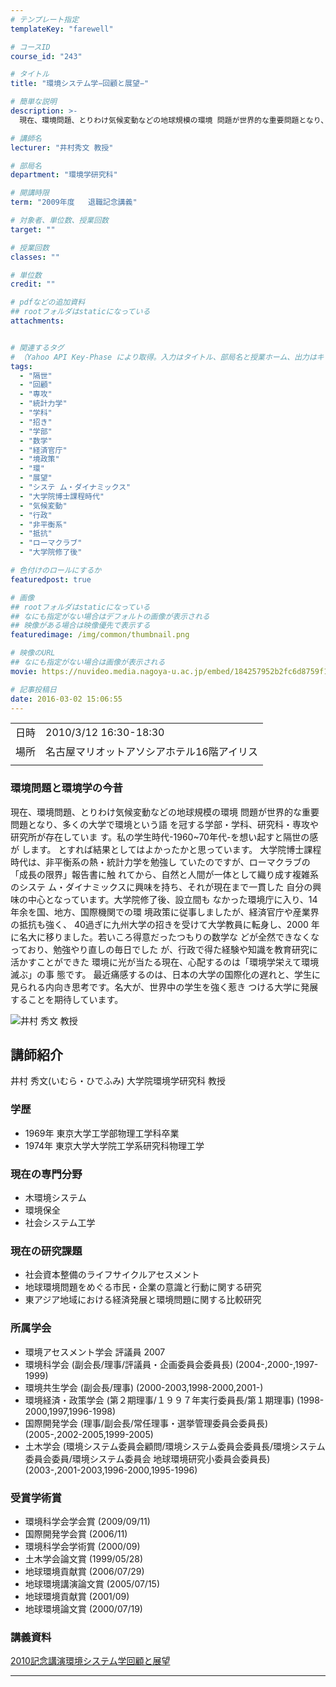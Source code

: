 ```yaml
---
# テンプレート指定
templateKey: "farewell"

# コースID
course_id: "243"

# タイトル
title: "環境システム学−回顧と展望−"

# 簡単な説明
description: >-
  現在、環境問題、とりわけ気候変動などの地球規模の環境 問題が世界的な重要問題となり、多くの大学で環境という語 を冠する学部・学科、研究科・専攻や研究所が存在していま す。私の学生時代-1960~70年代-を想い起すと隔世の感が します。 とすれば結果としてはよかったかと思っています。 大学院博士課程時代は、非平衡系の熱・統計力学を勉強し ていたのですが、ローマクラブの「成長の限界」報告書に触 ....

# 講師名
lecturer: "井村秀文 教授"

# 部局名
department: "環境学研究科"

# 開講時限
term: "2009年度	退職記念講義"

# 対象者、単位数、授業回数
target: ""

# 授業回数
classes: ""

# 単位数
credit: ""

# pdfなどの追加資料
## rootフォルダはstaticになっている
attachments:


# 関連するタグ
# （Yahoo API Key-Phase により取得。入力はタイトル、部局名と授業ホーム、出力はキーフレーズ（tags））
tags:
  - "隔世"
  - "回顧"
  - "専攻"
  - "統計力学"
  - "学科"
  - "招き"
  - "学部"
  - "数学"
  - "経済官庁"
  - "境政策"
  - "環"
  - "展望"
  - "システ ム・ダイナミックス"
  - "大学院博士課程時代"
  - "気候変動"
  - "行政"
  - "非平衡系"
  - "抵抗"
  - "ローマクラブ"
  - "大学院修了後"

# 色付けのロールにするか
featuredpost: true

# 画像
## rootフォルダはstaticになっている
## なにも指定がない場合はデフォルトの画像が表示される
## 映像がある場合は映像優先で表示する
featuredimage: /img/common/thumbnail.png

# 映像のURL
## なにも指定がない場合は画像が表示される
movie: https://nuvideo.media.nagoya-u.ac.jp/embed/184257952b2fc6d8759f1999d6da1fbfab3dc374

# 記事投稿日
date: 2016-03-02 15:06:55
---
```


|   |   |
|---|---|
| 日時 | 2010/3/12  16:30-18:30 |
| 場所 | 名古屋マリオットアソシアホテル16階アイリス |
|   |   |


### 環境問題と環境学の今昔

現在、環境問題、とりわけ気候変動などの地球規模の環境 問題が世界的な重要問題となり、多くの大学で環境という語 を冠する学部・学科、研究科・専攻や研究所が存在していま す。私の学生時代-1960~70年代-を想い起すと隔世の感が します。 とすれば結果としてはよかったかと思っています。 大学院博士課程時代は、非平衡系の熱・統計力学を勉強し ていたのですが、ローマクラブの「成長の限界」報告書に触 れてから、自然と人間が一体として織り成す複雑系のシステ ム・ダイナミックスに興味を持ち、それが現在まで一貫した 自分の興味の中心となっています。大学院修了後、設立間も なかった環境庁に入り、14年余を国、地方、国際機関での環 境政策に従事しましたが、経済官庁や産業界の抵抗も強く、
40過ぎに九州大学の招きを受けて大学教員に転身し、2000 年に名大に移りました。若いころ得意だったつもりの数学な どが全然できなくなっており、勉強やり直しの毎日でした が、行政で得た経験や知識を教育研究に活かすことができた 環境に光が当たる現在、心配するのは「環境学栄えて環境滅ぶ」の事 態です。
最近痛感するのは、日本の大学の国際化の遅れと、学生に 見られる内向き思考です。名大が、世界中の学生を強く惹き つける大学に発展することを期待しています。



![井村 秀文 教授](https://ocw.nagoya-u.jp/files/243/imura.png) 
## 講師紹介

井村 秀文(いむら・ひでふみ) 大学院環境学研究科 教授

### 学歴

* 1969年 東京大学工学部物理工学科卒業
* 1974年 東京大学大学院工学系研究科物理工学

### 現在の専門分野

* 木環境システム
* 環境保全
* 社会システム工学

### 現在の研究課題

* 社会資本整備のライフサイクルアセスメント
* 地球環境問題をめぐる市民・企業の意識と行動に関する研究
* 東アジア地域における経済発展と環境問題に関する比較研究

### 所属学会

* 環境アセスメント学会 評議員 2007
* 環境科学会 (副会長/理事/評議員・企画委員会委員長) (2004-,2000-,1997-1999)
* 環境共生学会 (副会長/理事) (2000-2003,1998-2000,2001-)
* 環境経済・政策学会 (第２期理事/１９９７年実行委員長/第１期理事) (1998-2000,1997,1996-1998)
* 国際開発学会 (理事/副会長/常任理事・選挙管理委員会委員長) (2005-,2002-2005,1999-2005)
* 土木学会 (環境システム委員会顧問/環境システム委員会委員長/環境システム委員会委員/環境システム委員会 地球環境研究小委員会委員長) (2003-,2001-2003,1996-2000,1995-1996)

### 受賞学術賞

* 環境科学会学会賞 (2009/09/11)
* 国際開発学会賞 (2006/11)
* 環境科学会学術賞 (2000/09)
* 土木学会論文賞 (1999/05/28)
* 地球環境貢献賞 (2006/07/29)
* 地球環境講演論文賞 (2005/07/15)
* 地球環境貢献賞 (2001/09)
* 地球環境論文賞 (2000/07/19)


### 講義資料

[2010記念講演環境システム学回顧と展望](https://ocw.nagoya-u.jp/files/243/resource.pptx) 

-----